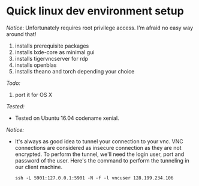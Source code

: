 # Quick linux dev environment setup
*Notice*: Unfortunately requires root privilege access. I'm afraid no easy way around that!

1. installs prerequisite packages
2. installs lxde-core as minimal gui
3. installs tigervncserver for rdp
4. installs openblas
5. installs theano and torch depending your choice

*Todo:*

1. port it for OS X

*Tested:*
- Tested on Ubuntu 16.04 codename xenial.

*Notice:*

- It's always as good idea to tunnel your connection to your vnc.  VNC
  connections are considered as insecure connection as they are not
  encrypted. To perform the tunnel, we'll need the login user, port
  and password of the user. Here's the command to perform the
  tunneling in our client machine.

  ```shell
  ssh -L 5901:127.0.0.1:5901 -N -f -l vncuser 128.199.234.106
  ```
